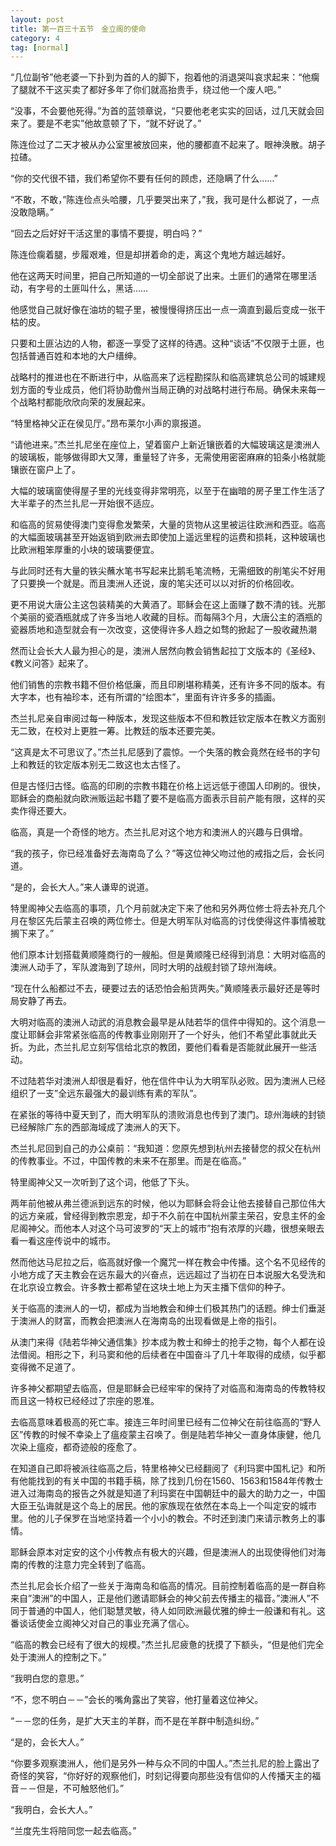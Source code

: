 ```yaml
---
layout: post
title: 第一百三十五节　金立阁的使命
category: 4
tag: [normal]
---
```


“几位副爷”他老婆一下扑到为首的人的脚下，抱着他的消退哭叫哀求起来：“他瘸了腿就不干这买卖了都好多年了你们就高抬贵手，绕过他一个废人吧。”

“没事，不会要他死得。”为首的蓝领章说，“只要他老老实实的回话，过几天就会回来了。要是不老实”他故意顿了下，“就不好说了。”

陈连俭过了二天才被从办公室里被放回来，他的腰都直不起来了。眼神涣散。胡子拉碴。

“你的交代很不错，我们希望你不要有任何的顾虑，还隐瞒了什么……”

“不敢，不敢，”陈连俭点头哈腰，几乎要哭出来了，”我，我可是什么都说了，一点没敢隐瞒。”

“回去之后好好干活这里的事情不要提，明白吗？”

陈连俭瘸着腿，步履艰难，但是却拼着命的走，离这个鬼地方越远越好。

他在这两天时间里，把自己所知道的一切全部说了出来。土匪们的通常在哪里活动，有字号的土匪叫什么，黑话……

他感觉自己就好像在油坊的辊子里，被慢慢得挤压出一点一滴直到最后变成一张干枯的皮。

只要和土匪沾边的人物，都逐一享受了这样的待遇。这种“谈话”不仅限于土匪，也包括普通百姓和本地的大户缙绅。

战略村的推进也在不断进行中，从临高来了远程勘探队和临高建筑总公司的城建规划方面的专业成员，他们将协助儋州当局正确的对战略村进行布局。确保未来每一个战略村都能欣欣向荣的发展起来。

“特里格神父正在侯见厅。”昂布莱尔小声的禀报道。

“请他进来。”杰兰扎尼坐在座位上，望着窗户上新近镶嵌着的大幅玻璃这是澳洲人的玻璃板，能够做得即大又薄，重量轻了许多，无需使用密密麻麻的铅条小格就能镶嵌在窗户上了。

大幅的玻璃窗使得屋子里的光线变得非常明亮，以至于在幽暗的房子里工作生活了大半辈子的杰兰扎尼一开始很不适应。

和临高的贸易使得澳门变得愈发繁荣，大量的货物从这里被运往欧洲和西亚。临高的大幅面玻璃甚至开始返销到欧洲去即使加上遥远里程的运费和损耗，这种玻璃也比欧洲粗笨厚重的小块的玻璃要便宜。

与此同时还有大量的铁尖蘸水笔书写起来比鹅毛笔流畅，无需细致的削笔尖不好用了只要换一个就是。而且澳洲人还说，废的笔尖还可以以对折的价格回收。

更不用说大唐公主这包装精美的大黄酒了。耶稣会在这上面赚了数不清的钱。光那个美丽的瓷酒瓶就成了许多当地人收藏的目标。而每隔3个月，大唐公主的酒瓶的瓷器质地和造型就会有一次改变，这使得许多人趋之如骛的掀起了一股收藏热潮

然而让会长大人最为担心的是，澳洲人居然向教会销售起拉丁文版本的《圣经》、《教义问答》起来了。

他们销售的宗教书籍不但价格低廉，而且印刷堪称精美，还有许多不同的版本。有大字本，也有袖珍本，还有所谓的“绘图本”，里面有许许多多的插画。

杰兰扎尼亲自审阅过每一种版本，发现这些版本不但和教廷钦定版本在教义方面别无二致，在校对上更胜一筹。比教廷的版本还要完美。

“这真是太不可思议了。”杰兰扎尼感到了震惊。一个失落的教会竟然在经书的字句上和教廷的钦定版本别无二致这也太古怪了。

但是古怪归古怪。临高的印刷的宗教书籍在价格上远远低于德国人印刷的。很快，耶稣会的商船就向欧洲贩运起书籍了要不是临高方面表示目前产能有限，这样的买卖作得还要大。

临高，真是一个奇怪的地方。杰兰扎尼对这个地方和澳洲人的兴趣与日俱增。

“我的孩子，你已经准备好去海南岛了么？”等这位神父吻过他的戒指之后，会长问道。

“是的，会长大人。”来人谦卑的说道。

特里阁神父去临高的事项，几个月前就决定下来了他和另外两位修士将去补充几个月在黎区先后蒙主召唤的两位修士。但是大明军队对临高的讨伐使得这件事情被耽搁下来了。”

他们原本计划搭载黄顺隆商行的一艘船。但是黄顺隆已经得到消息：大明对临高的澳洲人动手了，军队渡海到了琼州，同时大明的战舰封锁了琼州海峡。

“现在什么船都过不去，硬要过去的话恐怕会船货两失。”黄顺隆表示最好还是等时局安静了再去。

大明对临高的澳洲人动武的消息教会最早是从陆若华的信件中得知的。这个消息一度让耶稣会非常紧张临高的传教事业刚刚开了一个好头，他们不希望此事就此夭折。为此，杰兰扎尼立刻写信给北京的教团，要他们看看是否能就此展开一些活动。

不过陆若华对澳洲人却很是看好，他在信件中认为大明军队必败。因为澳洲人已经组织了一支”全远东最强大的最训练有素的军队”。

在紧张的等待中夏天到了，而大明军队的溃败消息也传到了澳门。琼州海峡的封锁已经解除广东的西部海域成了澳洲人的天下。

杰兰扎尼回到自己的办公桌前：“我知道：您原先想到杭州去接替您的叔父在杭州的传教事业。不过，中国传教的未来不在那里。而是在临高。”

特里阁神父又一次听到了这个词，他低了下头。

两年前他被从弗兰德派到远东的时候，他以为耶稣会将会让他去接替自己那位伟大的远方亲戚，曾经得到教宗恩宠，却于不久前在中国杭州蒙主荣召，安息主怀的金尼阁神父。而他本人对这个马可波罗的“天上的城市”抱有浓厚的兴趣，很想亲眼去看一看这座传说中的城市。

然而他达马尼拉之后，临高就好像一个魔咒一样在教会中传播。这个名不见经传的小地方成了天主教会在远东最大的兴奋点，远远超过了当初在日本说服大名受洗和在北京设立教会。许多教士都希望在这块土地上为天主播下信仰的种子。

关于临高的澳洲人的一切，都成为当地教会和绅士们极其热门的话题。绅士们垂涎于澳洲人的财富，而教会把澳洲人在海南岛的出现看做是上帝的指引。

从澳门来得《陆若华神父通信集》抄本成为教士和绅士的抢手之物，每个人都在设法借阅。相形之下，利马窦和他的后续者在中国奋斗了几十年取得的成绩，似乎都变得微不足道了。

许多神父都期望去临高，但是耶稣会已经牢牢的保持了对临高和海南岛的传教特权而且这一特权已经经过了宗座的恩准。

去临高意味着极高的死亡率。接连三年时间里已经有二位神父在前往临高的“野人区”传教的时候不幸染上了瘟疫蒙主召唤了。倒是陆若华神父一直身体康健，他几次染上瘟疫，都奇迹般的痊愈了。

在知道自己即将被派往临高之后，特里格神父已经翻阅了《利玛窦中国札记》和所有他能找到的有关中国的书籍手稿，除了找到几份在1560、1563和1584年传教士进入过海南岛的报告之外就是知道了利玛窦在中国朝廷中的最大的助力之一，中国大臣王弘诲就是这个岛上的居民。他的家族现在依然在本岛上一个叫定安的城市里。他的儿子保罗在当地坚持着一个小小的教会。不时还到澳门来请示教务上的事情。

耶稣会原本对定安的这个小传教点有极大的兴趣，但是澳洲人的出现使得他们对海南的传教的注意力完全转到了临高。

杰兰扎尼会长介绍了一些关于海南岛和临高的情况。目前控制着临高的是一群自称来自”澳洲”的中国人，正是他们邀请耶稣会的神父前去传播主的福音。”澳洲人”不同于普通的中国人，他们聪慧灵敏，待人如同欧洲最优雅的绅士一般谦和有礼。这番谈话使金立阁神父对自己的事业充满了信心。

“临高的教会已经有了很大的规模。”杰兰扎尼疲惫的抚摸了下额头，“但是他们完全处于澳洲人的控制之下。”

“我明白您的意思。”

“不，您不明白－－”会长的嘴角露出了笑容，他打量着这位神父。

“－－您的任务，是扩大天主的羊群，而不是在羊群中制造纠纷。”

“是的，会长大人。”

“你要多观察澳洲人，他们是另外一种与众不同的中国人。”杰兰扎尼的脸上露出了奇怪的笑容，“你好好的观察他们，时刻记得要向那些没有信仰的人传播天主的福音－－但是，不可触怒他们。”

“我明白，会长大人。”

“兰度先生将陪同您一起去临高。”
